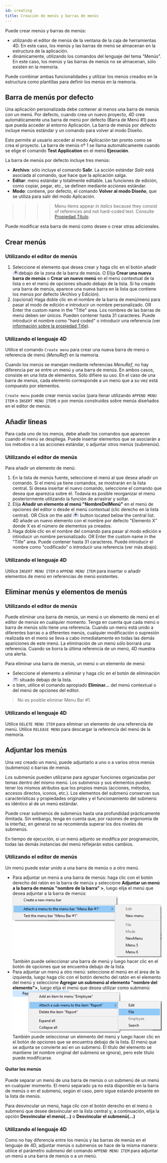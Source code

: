 ```yaml
---
id: creating
title: Creación de menús y barras de menús
---
```


Puede crear menús y barras de menús:

- utilizando el editor de menús de la ventana de la caja de herramientas 4D. En este caso, los menús y las barras de menú se almacenan en la estructura de la aplicación.
- dinámicamente, utilizando los comandos del lenguaje del tema "Menús". En este caso, los menús y las barras de menús no se almacenan, sólo existen en la memoria.

Puede combinar ambas funcionalidades y utilizar los menús creados en la estructura como plantillas para definir los menús en la memoria.


## Barra de menús por defecto

Una aplicación personalizada debe contener al menos una barra de menús con un menú. Por defecto, cuando crea un nuevo proyecto, 4D crea automáticamente una barra de menú por defecto (Barra de Menú #1) para que pueda acceder al entorno Aplicación. La barra de menús por defecto incluye menús estándar y un comando para volver al modo Diseño.

Esto permite al usuario acceder al modo Aplicación tan pronto como se crea el proyecto. La barra de menús nº 1 se llama automáticamente cuando se elige el comando **Test Application** en el menú **Ejecución**.

La barra de menús por defecto incluye tres menús:

- **Archivo**: sólo incluye el comando **Salir**. La acción estándar *Salir* está asociada al comando, que hace que la aplicación salga.
- **Editar**: menú estándar y totalmente editable. Las funciones de edición, como copiar, pegar, etc., se definen mediante acciones estándar.
- **Modo**: contiene, por defecto, el comando **Volver al modo Diseño**, que se utiliza para salir del modo Aplicación.
> > > > Menu items appear *in italics* because they consist of references and not hard-coded text. Consulte [Propiedad Título](properties.md#title).

Puede modificar esta barra de menú como desee o crear otras adicionales.


## Crear menús

### Utilizando el editor de menús

1. Seleccione el elemento que desea crear y haga clic en el botón añadir ![](../assets/en/Menus/PlussNew.png)debajo de la zona de la barra de menús. O Elija **Crear una nueva barra de menús** o **Crear un nuevo menú** en el menú contextual de la lista o en el menú de opciones situado debajo de la lista. Si ha creado una barra de menús, aparece una nueva barra en la lista que contiene los menús por defecto (Archivo y Edición).
2. (opcional) Haga doble clic en el nombre de la barra de menú/menú para pasar al modo de edición e introducir un nombre personalizado. OR Enter the custom name in the "Title" area. Los nombres de las barras de menú deben ser únicos. Pueden contener hasta 31 caracteres. Puede introducir el nombre como "hard coded" o introducir una referencia (ver [información sobre la propiedad Title](properties.md#title)).

### Utilizando el lenguaje 4D
Utilice el comando `Create menu` para crear una nueva barra de menú o referencia de menú (*MenuRef*) en la memoria.

Cuando los menús se manejan mediante referencias *MenuRef*, no hay diferencia per se entre un menú y una barra de menús. En ambos casos, consiste en una lista de elementos. Sólo difiere su uso. En el caso de una barra de menús, cada elemento corresponde a un menú que a su vez está compuesto por elementos.

`Create menu` puede crear menús vacíos (para llenar utilizando `APPEND MENU ITEM` o `INSERT MENU ITEM`) o por menús construidos sobre menús diseñados en el editor de menús.

## Añadir líneas
Para cada uno de los menús, debe añadir los comandos que aparecen cuando el menú se despliega. Puede insertar elementos que se asociarán a los métodos o a las acciones estándar, o adjuntar otros menús (submenús).

### Utilizando el editor de menús
Para añadir un elemento de menú:

1. En la lista de menús fuente, seleccione el menú al que desea añadir un comando. Si el menú ya tiene comandos, se mostrarán en la lista central. Si desea insertar el nuevo comando, seleccione el comando que desea que aparezca sobre él. Todavía es posible reorganizar el menú posteriormente utilizando la función de arrastrar y soltar.
2. Elija **Añadir un elemento al menú "NombreDelMenú"** en el menú de opciones del editor o desde el menú contextual (clic derecho en la lista central). OR Click on the add ![](../assets/en/Menus/PlussNew.png) button located below the central list. 4D añade un nuevo elemento con el nombre por defecto "Elemento X" donde X es el número de elementos ya creados.
3. Haga doble clic en el nombre del comando para pasar al modo edición e introducir un nombre personalizado. OR Enter the custom name in the "Title" area. Puede contener hasta 31 caracteres. Puede introducir el nombre como "codificado" o introducir una referencia (ver más abajo).


### Utilizando el lenguaje 4D

Utilice `INSERT MENU ITEM` o `APPEND MENU ITEM` para insertar o añadir elementos de menú en referencias de menú existentes.


## Eliminar menús y elementos de menús

### Utilizando el editor de menús
Puede eliminar una barra de menús, un menú o un elemento de menú en el editor de menús en cualquier momento. Tenga en cuenta que cada menú o barra de menús sólo tiene una referencia. Cuando un menú está unido a diferentes barras o a diferentes menús, cualquier modificación o supresión realizada en el menú se lleva a cabo inmediatamente en todas las demás apariciones de este menú. La eliminación de un menú sólo borrará una referencia. Cuando se borra la última referencia de un menú, 4D muestra una alerta.

Para eliminar una barra de menús, un menú o un elemento de menú:

- Seleccione el elemento a eliminar y haga clic en el botón de eliminación ![](../assets/en/Menus/MinussNew.png) situado debajo de la lista.
- o bien, utilice el comando apropiado **Eliminar...** del menú contextual o del menú de opciones del editor.

> No es posible eliminar Menu Bar #1.


### Utilizando el lenguaje 4D

Utilice `DELETE MENU ITEM` para eliminar un elemento de una referencia de menú. Utilice `RELEASE MENU` para descargar la referencia del menú de la memoria.


## Adjuntar los menús

Una vez creado un menú, puede adjuntarlo a uno o a varios otros menús (submenús) o barras de menús.

Los submenús pueden utilizarse para agrupar funciones organizadas por temas dentro del mismo menú. Los submenús y sus elementos pueden tener los mismos atributos que los propios menús (acciones, métodos, accesos directos, iconos, etc.). Los elementos del submenú conservan sus características y propiedades originales y el funcionamiento del submenú es idéntico al de un menú estándar.

Puede crear submenús de submenús hasta una profundidad prácticamente ilimitada. Sin embargo, tenga en cuenta que, por razones de ergonomía de la interfaz, en general no se recomienda superar los dos niveles de submenús.

En tiempo de ejecución, si un menú adjunto se modifica por programación, todas las demás instancias del menú reflejarán estos cambios.


### Utilizando el editor de menús

Un menú puede estar unido a una barra de menús o a otro menú.

- Para adjuntar un menú a una barra de menús: haga clic con el botón derecho del ratón en la barra de menús y seleccione **Adjuntar un menú a la barra de menús "nombre de la barra" >**, luego elija el menú que desea adjuntar a la barra de menús: ![](../assets/en/Menus/attach.png) También puede seleccionar una barra de menú y luego hacer clic en el botón de opciones que se encuentra debajo de la lista.
- Para adjuntar un menú a otro menú: seleccione el menú en el área de la izquierda, luego haga clic con el botón derecho del ratón en el elemento del menú y seleccione **Agregar un submenú al elemento "nombre del elemento">**, luego elija el menú que desea utilizar como submenú:  
  ![](../assets/en/Menus/attach2.png) También puede seleccionar un elemento del menú y luego hacer clic en el botón de opciones que se encuentra debajo de la lista. El menú que se adjunta se convierte así en un submenú. El título del elemento se mantiene (el nombre original del submenú se ignora), pero este título puede modificarse.

#### Quitar los menús

Puede separar un menú de una barra de menús o un submenú de un menú en cualquier momento. El menú separado ya no está disponible en la barra de menús o en el submenú, según el caso, pero sigue estando presente en la lista de menús.

Para desvincular un menú, haga clic con el botón derecho en el menú o submenú que desee desvincular en la lista central y, a continuación, elija la opción **Desvincular el menú(...)** o **Desvincular el submenú(...)**

### Utilizando el lenguaje 4D

Como no hay diferencia entre los menús y las barras de menús en el lenguaje de 4D, adjuntar menús o submenús se hace de la misma manera: utilice el parámetro *submenú* del comando `APPEND MENU ITEM` para adjuntar un menú a una barra de menús o a un menú.  
